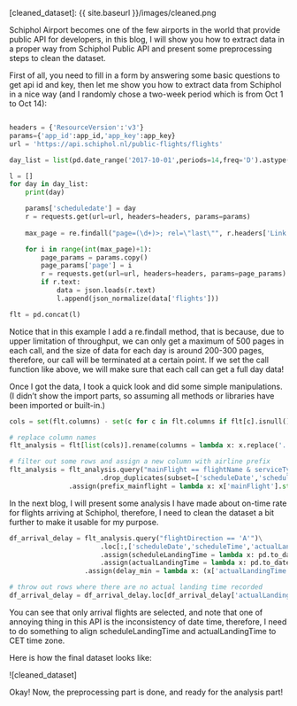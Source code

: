 [cleaned_dataset]: {{ site.baseurl }}/images/cleaned.png

Schiphol Airport becomes one of the few airports in the world that provide public API for developers, in this blog, I will show you how to extract data in a proper way from Schiphol Public API and present some preprocessing steps to clean the dataset.

First of all, you need to fill in a form by answering some basic questions to get api id and key, then let me show you how to extract data from Schiphol in a nice way (and I randomly chose a two-week period which is from Oct 1 to Oct 14):

```python

headers = {'ResourceVersion':'v3'}
params={'app_id':app_id,'app_key':app_key}
url = 'https://api.schiphol.nl/public-flights/flights'

day_list = list(pd.date_range('2017-10-01',periods=14,freq='D').astype(str))

l = []
for day in day_list:
    print(day)

    params['scheduledate'] = day
    r = requests.get(url=url, headers=headers, params=params)
    
    max_page = re.findall("page=(\d+)>; rel=\"last\"", r.headers['Link'])[0]

    for i in range(int(max_page)+1):
        page_params = params.copy()
        page_params['page'] = i
        r = requests.get(url=url, headers=headers, params=page_params)
        if r.text:
            data = json.loads(r.text)
            l.append(json_normalize(data['flights']))

flt = pd.concat(l)
```
Notice that in this example I add a re.findall method, that is because, due to upper limitation of throughput, we can only get a maximum of 500 pages in each call, and the size of data for each day is around 200-300 pages, therefore, our call will be terminated at a certain point. If we set the call function like above, we will make sure that each call can get a full day data! 

Once I got the data, I took a quick look and did some simple manipulations. (I didn’t show the import parts, so assuming all methods or libraries have been imported or built-in.)

```python
cols = set(flt.columns) - set(c for c in flt.columns if flt[c].isnull().all())

# replace column names
flt_analysis = flt[list(cols)].rename(columns = lambda x: x.replace('.','_')).reset_index().drop('index',axis=1)

# filter out some rows and assign a new column with airline prefix
flt_analysis = flt_analysis.query("mainFlight == flightName & serviceType == 'J'")\
    		           .drop_duplicates(subset=['scheduleDate','scheduleTime','mainFlight','flightDirection']) \
   			   .assign(prefix_mainflight = lambda x: x['mainFlight'].str.extract('^([A-Z]{3}|[A-Z0-9]{2})',expand=False))

```

In the next blog, I will present some analysis I have made about on-time rate for flights arriving at Schiphol, therefore, I need to clean the dataset a bit further to make it usable for my purpose.
```python
df_arrival_delay = flt_analysis.query("flightDirection == 'A'")\
    			       .loc[:,['scheduleDate','scheduleTime','actualLandingTime','prefix_mainflight']]\
    			       .assign(scheduleLandingTime = lambda x: pd.to_datetime(x['scheduleDate'] + ' ' + x['scheduleTime']).dt.tz_localize('CET'))\
    			       .assign(actualLandingTime = lambda x: pd.to_datetime(x['actualLandingTime']).dt.tz_localize('UTC').dt.tz_convert('CET'))\
   			       .assign(delay_min = lambda x: (x['actualLandingTime']-x['scheduleLandingTime']).astype('timedelta64[m]'))

# throw out rows where there are no actual landing time recorded
df_arrival_delay = df_arrival_delay.loc[df_arrival_delay['actualLandingTime'].notnull()]
```
You can see that only arrival flights are selected, and note that one of annoying thing in this API is the inconsistency of date time, therefore, I need to do something to align scheduleLandingTime and actualLandingTime to CET time zone.

Here is how the final dataset looks like:

![cleaned_dataset]

Okay! Now, the preprocessing part is done, and ready for the analysis part!


